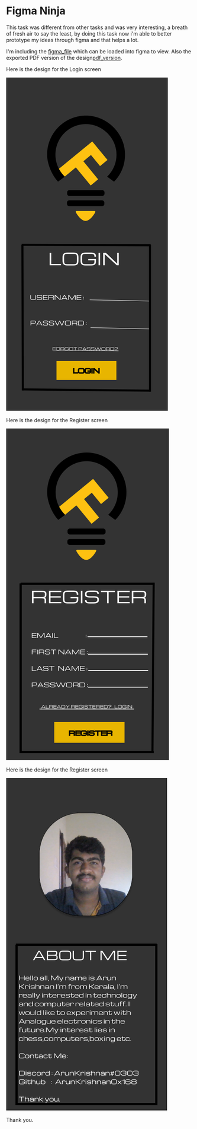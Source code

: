 # Figma Ninja

This task was different from other tasks and was very interesting, a  breath of fresh air to say the least, by doing this task now i'm able to better prototype my ideas through figma and that helps a lot.

I'm including the [figma_file](https://github.com/ArunKrishnan0x168/amfoss-tasks/blob/main/task-11/amFOSS%20app.fig) which can be loaded into figma to view. Also the exported PDF version of the design[pdf_version](https://github.com/ArunKrishnan0x168/amfoss-tasks/blob/main/task-11/amFOSS%20app.pdf).

Here is the design for the Login screen

![login_screen](https://github.com/ArunKrishnan0x168/amfoss-tasks/blob/main/task-11/login_screen.PNG)


Here is the design for the Register screen

![register_screen](https://github.com/ArunKrishnan0x168/amfoss-tasks/blob/main/task-11/register_screen.PNG)


Here is the design for the Register screen

![info_screen](https://github.com/ArunKrishnan0x168/amfoss-tasks/blob/main/task-11/info_screen.PNG)


Thank you.